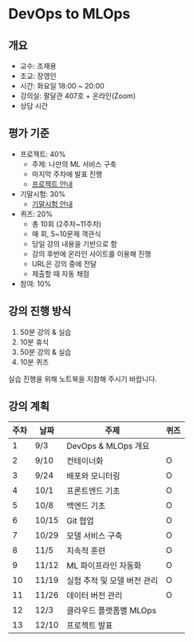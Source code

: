 # DevOps to MLOps


## 개요

- 교수: 조재용
- 조교: 장영인
- 시간: 화요일 18:00 ~ 20:00
- 강의실: 팔달관 407호 + 온라인(Zoom)
- 상담 시간


## 평가 기준

- 프로젝트: 40%
  - 주제: 나만의 ML 서비스 구축
  - 마지막 주차에 발표 진행
  - [프로젝트 안내](PROJECT.md)
- 기말시험: 30%
  - [기말시험 안내](FINAL_EXAM.md)
- 퀴즈: 20%
  - 총 10회 (2주차~11주차)
  - 매 회, 5~10문제 객관식
  - 당일 강의 내용을 기반으로 함
  - 강의 후반에 온라인 사이트를 이용해 진행
  - URL은 강의 중에 전달
  - 제출할 때 자동 채점
- 참여: 10%


## 강의 진행 방식

1. 50분 강의 & 실습
1. 10분 휴식
1. 50분 강의 & 실습
1. 10분 퀴즈

실습 진행을 위해 노트북을 지참해 주시기 바랍니다.


## 강의 계획

| 주차 | 날짜 | 주제 | 퀴즈 |
| - | - | - | - |
| 1 | 9/3 | DevOps & MLOps 개요 |  |
| 2 | 9/10 | 컨테이너화 | O |
| 3 | 9/24 | 배포와 모니터링 | O |
| 4 | 10/1 | 프론트엔드 기초 | O |
| 5 | 10/8 | 백엔드 기초 | O |
| 6 | 10/15 | Git 협업 | O |
| 7 | 10/29 | 모델 서비스 구축 | O |
| 8 | 11/5 | 지속적 훈련 | O |
| 9 | 11/12 | ML 파이프라인 자동화 | O |
| 10 | 11/19 | 실험 추적 및 모델 버전 관리 | O |
| 11 | 11/26 | 데이터 버전 관리 | O |
| 12 | 12/3 | 클라우드 플랫폼별 MLOps | |
| 13 | 12/10 | 프로젝트 발표 | |